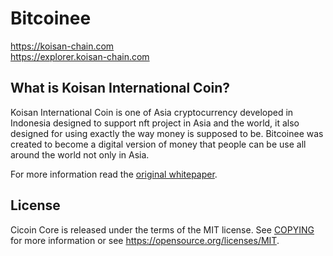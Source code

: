 Bitcoinee
=====================================

https://koisan-chain.com
<br>
https://explorer.koisan-chain.com

What is Koisan International Coin?
----------------

Koisan International Coin is one of Asia cryptocurrency developed in Indonesia designed to support nft project in Asia and the world, it also designed for using exactly the way money is supposed to be. Bitcoinee was created to become a digital version of money that people can be use all around the world not only in Asia.

For more information read the
[original whitepaper](https://koisan-chain.com/).

License
-------

Cicoin Core is released under the terms of the MIT license. See [COPYING](COPYING) for more
information or see https://opensource.org/licenses/MIT.